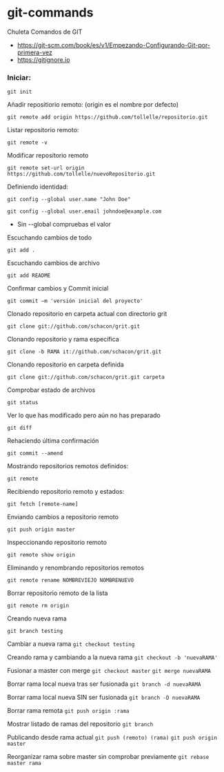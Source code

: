 # git-commands
Chuleta Comandos de GIT

- https://git-scm.com/book/es/v1/Empezando-Configurando-Git-por-primera-vez
- https://gitignore.io

### Iniciar:

`git init`

Añadir repositiorio remoto: (origin es el nombre por defecto)

`git remote add origin https://github.com/tollelle/repositorio.git`

Listar repositorio remoto:

`git remote -v`

Modificar repositorio remoto

`git remote set-url origin https://github.com/tollelle/nuevoRepositorio.git`

Definiendo identidad:

`git config --global user.name "John Doe"`

`git config --global user.email johndoe@example.com`

* Sin --global compruebas el valor

Escuchando cambios de todo

`git add .` 

Escuchando cambios de archivo

`git add README`

Confirmar cambios y Commit inicial

`git commit –m 'versión inicial del proyecto'`


Clonado repositorio en carpeta actual con directorio grit

`git clone git://github.com/schacon/grit.git`

Clonando repositorio y rama específica

`git clone -b RAMA it://github.com/schacon/grit.git`


Clonando repositorio en carpeta definida

`git clone git://github.com/schacon/grit.git carpeta`


Comprobar estado de archivos

`git status`


Ver lo que has modificado pero aún no has preparado

`git diff`


Rehaciendo última confirmación

`git commit --amend`


Mostrando repositorios remotos definidos:

`git remote`


Recibiendo repositorio remoto y estados:

`git fetch [remote-name]`


Enviando cambios a repositorio remoto

`git push origin master`


Inspeccionando repositorio remoto

`git remote show origin`


Eliminando y renombrando repositorios remotos

`git remote rename NOMBREVIEJO NOMBRENUEVO`


Borrar repositorio remoto de la lista

`git remote rm origin`


Creando nueva rama

`git branch testing`


Cambiar a nueva rama
`git checkout testing`

Creando rama y cambiando a la nueva rama
`git checkout -b 'nuevaRAMA'`

Fusionar a master con merge
`git checkout master`
`git merge nuevaRAMA`

Borrar rama local nueva tras ser fusionada
`git branch -d nuevaRAMA`

Borrar rama local nueva SIN ser fusionada
`git branch -D nuevaRAMA`

Borrar rama remota
`git push origin :rama`

Mostrar listado de ramas del repositorio
`git branch`

Publicando desde rama actual
`git push (remoto) (rama)`
`git push origin master`

Reorganizar rama sobre master sin comprobar previamente
`git rebase master rama`



